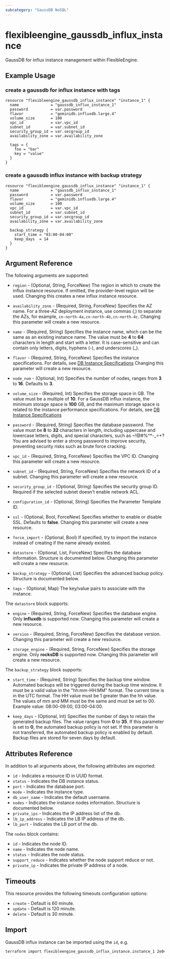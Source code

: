 ```yaml
---
subcategory: "GaussDB NoSQL"
---
```


# flexibleengine_gaussdb_influx_instance

GaussDB for influx instance management within FlexibleEngine.

## Example Usage

### create a gaussdb for influx instance with tags

```hcl
resource "flexibleengine_gaussdb_influx_instance" "instance_1" {
  name              = "gaussdb_influx_instance_1"
  password          = var.password
  flavor            = "geminidb.influxdb.large.4"
  volume_size       = 100
  vpc_id            = var.vpc_id
  subnet_id         = var.subnet_id
  security_group_id = var.secgroup_id
  availability_zone = var.availability_zone

  tags = {
    foo = "bar"
    key = "value"
  }
}
```

### create a gaussdb influx instance with backup strategy

```hcl
resource "flexibleengine_gaussdb_influx_instance" "instance_1" {
  name              = "gaussdb_influx_instance_1"
  password          = var.password
  flavor            = "geminidb.influxdb.large.4"
  volume_size       = 100
  vpc_id            = var.vpc_id
  subnet_id         = var.subnet_id
  security_group_id = var.secgroup_id
  availability_zone = var.availability_zone

  backup_strategy {
    start_time = "03:00-04:00"
    keep_days  = 14
  }
}
```

## Argument Reference

The following arguments are supported:

* `region` - (Optional, String, ForceNew) The region in which to create the influx instance resource. If omitted, the
  provider-level region will be used. Changing this creates a new influx instance resource.

* `availability_zone` - (Required, String, ForceNew) Specifies the AZ name. For a three-AZ deployment instance,
  use commas (,) to separate the AZs, for example, `cn-north-4a,cn-north-4b,cn-north-4c`.
  Changing this parameter will create a new resource.

* `name` - (Required, String) Specifies the instance name, which can be the same as an existing instance name. The
  value must be **4** to **64** characters in length and start with a letter. It is case-sensitive and can contain only
  letters, digits, hyphens (-), and underscores (_).

* `flavor` - (Required, String, ForceNew) Specifies the instance specifications. For details,
  see [DB Instance Specifications](https://docs.prod-cloud-ocb.orange-business.com/usermanual/nosql/nosql_05_0045.html)
  Changing this parameter will create a new resource.

* `node_num` - (Optional, Int) Specifies the number of nodes, ranges from **3** to **16**. Defaults to **3**.

* `volume_size` - (Required, Int) Specifies the storage space in GB. The value must be a multiple of **10**. For a
  GaussDB influx instance, the minimum storage space is **100** GB, and the maximum storage space is related to the
  instance performance specifications. For details,
  see [DB Instance Specifications](https://docs.prod-cloud-ocb.orange-business.com/usermanual/nosql/nosql_05_0045.html)

* `password` - (Required, String) Specifies the database password. The value must be **8** to **32** characters in
  length, including uppercase and lowercase letters, digits, and special characters, such as ~!@#%^*-_=+? You are
  advised to enter a strong password to improve security, preventing security risks such as brute force cracking.

* `vpc_id` - (Required, String, ForceNew) Specifies the VPC ID. Changing this parameter will create a new resource.

* `subnet_id` - (Required, String, ForceNew) Specifies the network ID of a subnet. Changing this parameter will create
  a new resource.

* `security_group_id` - (Optional, String) Specifies the security group ID. Required if the selected subnet doesn't
  enable network ACL.

* `configuration_id` - (Optional, String) Specifies the Parameter Template ID.

* `ssl` - (Optional, Bool, ForceNew) Specifies whether to enable or disable SSL. Defaults to **false**. Changing this
  parameter will create a new resource.

* `force_import` - (Optional, Bool) If specified, try to import the instance instead of creating if the name already
  existed.

* `datastore` - (Optional, List, ForceNew) Specifies the database information. Structure is documented below. Changing
  this parameter will create a new resource.

* `backup_strategy` - (Optional, List) Specifies the advanced backup policy. Structure is documented below.

* `tags` - (Optional, Map) The key/value pairs to associate with the instance.

The `datastore` block supports:

* `engine` - (Required, String, ForceNew) Specifies the database engine. Only **influxdb** is supported now.
  Changing this parameter will create a new resource.

* `version` - (Required, String, ForceNew) Specifies the database version.
  Changing this parameter will create a new resource.

* `storage_engine` - (Required, String, ForceNew) Specifies the storage engine. Only **rocksDB** is supported now.
  Changing this parameter will create a new resource.

The `backup_strategy` block supports:

* `start_time` - (Required, String) Specifies the backup time window. Automated backups will be triggered during the
  backup time window. It must be a valid value in the "hh:mm-HH:MM" format. The current time is in the UTC format. The
  HH value must be 1 greater than the hh value. The values of mm and MM must be the same and must be set to 00. Example
  value: 08:00-09:00, 03:00-04:00.

* `keep_days` - (Optional, Int) Specifies the number of days to retain the generated backup files. The value ranges from
  **0** to **35**. If this parameter is set to **0**, the automated backup policy is not set. If this parameter is not
  transferred, the automated backup policy is enabled by default. Backup files are stored for seven days by default.

## Attributes Reference

In addition to all arguments above, the following attributes are exported:

* `id` - Indicates a resource ID in UUID format.
* `status` - Indicates the DB instance status.
* `port` - Indicates the database port.
* `mode` - Indicates the instance type.
* `db_user_name` - Indicates the default username.
* `nodes` - Indicates the instance nodes information. Structure is documented below.
* `private_ips` - Indicates the IP address list of the db.
* `lb_ip_address` - Indicates the LB IP address of the db.
* `lb_port` - Indicates the LB port of the db.

The `nodes` block contains:

* `id` - Indicates the node ID.
* `name` - Indicates the node name.
* `status` - Indicates the node status.
* `support_reduce` - Indicates whether the node support reduce or not.
* `private_ip` - Indicates the private IP address of a node.

## Timeouts

This resource provides the following timeouts configuration options:

* `create` - Default is 60 minute.
* `update` - Default is 120 minute.
* `delete` - Default is 30 minute.

## Import

GaussDB influx instance can be imported using the `id`, e.g.

```bash
terraform import flexibleengine_gaussdb_influx_instance.instance_1 2e045d8b-b226-4aa2-91b9-7e76357655c06
```
